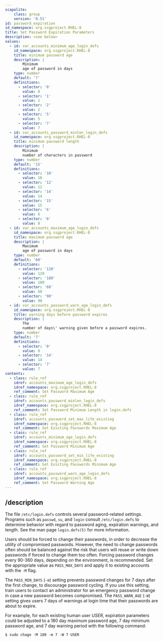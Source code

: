```yaml
---
scapolite:
    class: group
    version: '0.51'
id: password_expiration
id_namespace: org.ssgproject.RHEL-8
title: Set Password Expiration Parameters
description: <see below>
values:
  - id: var_accounts_minimum_age_login_defs
    id_namespace: org.ssgproject.RHEL-8
    title: minimum password age
    description: |
        Minimum
        age of password in days
    type: number
    default: '7'
    definitions:
      - selector: '0'
        value: 0
      - selector: '1'
        value: 1
      - selector: '2'
        value: 2
      - selector: '5'
        value: 5
      - selector: '7'
        value: 7
  - id: var_accounts_password_minlen_login_defs
    id_namespace: org.ssgproject.RHEL-8
    title: minimum password length
    description: |
        Minimum
        number of characters in password
    type: number
    default: '15'
    definitions:
      - selector: '10'
        value: 10
      - selector: '12'
        value: 12
      - selector: '14'
        value: 14
      - selector: '15'
        value: 15
      - selector: '6'
        value: 6
      - selector: '8'
        value: 8
  - id: var_accounts_maximum_age_login_defs
    id_namespace: org.ssgproject.RHEL-8
    title: maximum password age
    description: |
        Maximum
        age of password in days
    type: number
    default: '60'
    definitions:
      - selector: '120'
        value: 120
      - selector: '180'
        value: 180
      - selector: '60'
        value: 60
      - selector: '90'
        value: 90
  - id: var_accounts_password_warn_age_login_defs
    id_namespace: org.ssgproject.RHEL-8
    title: warning days before password expires
    description: |
        The
        number of days\' warning given before a password expires.
    type: number
    default: '7'
    definitions:
      - selector: '0'
        value: 0
      - selector: '14'
        value: 14
      - selector: '7'
        value: 7
contents:
  - class: rule_ref
    idref: accounts_maximum_age_login_defs
    idref_namespace: org.ssgproject.RHEL-8
    ref_comment: Set Password Maximum Age
  - class: rule_ref
    idref: accounts_password_minlen_login_defs
    idref_namespace: org.ssgproject.RHEL-8
    ref_comment: Set Password Minimum Length in login.defs
  - class: rule_ref
    idref: accounts_password_set_max_life_existing
    idref_namespace: org.ssgproject.RHEL-8
    ref_comment: Set Existing Passwords Maximum Age
  - class: rule_ref
    idref: accounts_minimum_age_login_defs
    idref_namespace: org.ssgproject.RHEL-8
    ref_comment: Set Password Minimum Age
  - class: rule_ref
    idref: accounts_password_set_min_life_existing
    idref_namespace: org.ssgproject.RHEL-8
    ref_comment: Set Existing Passwords Minimum Age
  - class: rule_ref
    idref: accounts_password_warn_age_login_defs
    idref_namespace: org.ssgproject.RHEL-8
    ref_comment: Set Password Warning Age
---
```



## /description

The
file `/etc/login.defs` controls several password-related settings.
Programs such as `passwd`, `su`, and `login` consult `/etc/login.defs`
to determine behavior with regard to password aging, expiration
warnings, and length. See the man page `login.defs(5)` for more
information.  
  
Users should be forced to change their passwords, in order to decrease
the utility of compromised passwords. However, the need to change
passwords often should be balanced against the risk that users will
reuse or write down passwords if forced to change them too often.
Forcing password changes every 90-360 days, depending on the
environment, is recommended. Set the appropriate value as
`PASS_MAX_DAYS` and apply it to existing accounts with the `-M` flag.  
  
The `PASS_MIN_DAYS` (`-m`) setting prevents password changes for 7 days
after the first change, to discourage password cycling. If you use this
setting, train users to contact an administrator for an emergency
password change in case a new password becomes compromised. The
`PASS_WARN_AGE` (`-W`) setting gives users 7 days of warnings at login
time that their passwords are about to expire.  
  
For example, for each existing human user *USER*, expiration parameters
could be adjusted to a 180 day maximum password age, 7 day minimum
password age, and 7 day warning period with the following command:

``` 
$ sudo chage -M 180 -m 7 -W 7 USER
```
